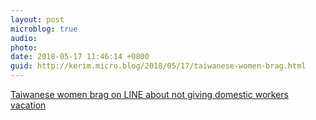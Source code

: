 ```yaml
---
layout: post
microblog: true
audio: 
photo: 
date: 2018-05-17 11:46:14 +0800
guid: http://kerim.micro.blog/2018/05/17/taiwanese-women-brag.html
---
```

[Taiwanese women brag on LINE about not giving domestic workers vacation](https://www.taiwannews.com.tw/en/news/3431195)
